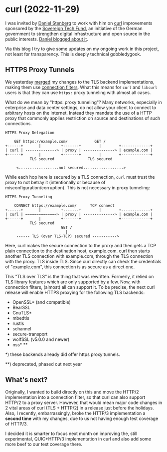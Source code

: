 # curl (2022-11-29)

I was invited by [Daniel Stenberg](https://daniel.haxx.se) to work with him on [curl](https://curl.se) improvements sponsored by the [Sovereign Tech Fund](https://sovereigntechfund.de), an initiative of the German government to strengthen digital infrastructure and open source in the public interests. [Daniel blogged about it](https://daniel.haxx.se/blog/2022/10/19/funded-curl-improvements/).

Via this blog I try to give some updates on my ongoing work in this project, not least for transparency. This is deeply technical gobbledygook.

## HTTPS Proxy Tunnels

We yesterday [merged](https://github.com/curl/curl/commit/55807e6c056f27846d70cec70ee6ac3f0e5b3bbe) my changes to the TLS backend implementations, making them use [connection filters](./curl-2022-11-12.md). What this means for `curl` and `libcurl` users is that they can use `https:` proxy tunneling with almost all cases.

What do we mean by "https: proxy tunneling"? Many networks, especially in enterprise and data center settings, do not allow your client to connect to arbitrary hosts on the internet. Instead they mandate the use of a HTTP proxy that commonly applies restriction on source and destinations of such connections.

```
HTTPS Proxy Delegation

    GET https://example.com/            GET /
+------+       |         +-------+        |        +-------------+
| curl | --------------> | proxy | --------------> | example.com |
+------+       |         +-------+        |        +-------------+
           TLS secured               TLS secured
           
     <..................not secured..................>      

```

While each hop here is secured by a TLS connection, `curl` must trust the proxy to not betray it (intentionally or because of misconfiguration/corruption). This is not necessary in proxy tunneling:

```
HTTPS Proxy Tunneling

    CONNECT https://example.com/      TCP connect
+------+       |         +-------+        |        +-------------+
| curl | ==============> | proxy | --------------> | example.com |
+------+       |         +-------+                 +-------------+
           TLS secured                                   
                         GET /
                           |
     ------ TLS (over TLS+TCP) secured ----------->      
```

Here, curl makes the secure connection to the proxy and then gets a TCP plain connection to the destination host, example.com. curl then starts another TLS connection with example.com, through the TLS connection with the proxy. TLS inside TLS. Since curl directly can check the credentials of "example.com", this connection is as secure as a direct one.

This "TLS over TLS" is the thing that was rewritten. Formerly, it relied on TLS library features which are only supported by a few. Now, with connection filters, (almost) all can support it. To be precise, the next curl release will enable HTTPS proxying for the following TLS backends:

 - OpenSSL* (and compatible)
 - BearSSL
 - GnuTLS*
 - mbedtls
 - rustls
 - schannel
 - secure-transport
 - wolfSSL (v5.0.0 and newer)
 - nss* **

*) these backends already did offer https proxy tunnels.

**) deprecated, phased out next year 

## What's next?

Originally, I wanted to build directly on this and move the HTTP/2 implementation into a connection filter, so that curl can also support HTTP/2 to a proxy server. However, that would mean major code changes in 2 vital areas of curl (TLS + HTTP/2) in a release just before the holidays. Also, I recently, embarrassingly, broke the HTTP/3 implementation a **second time** with my changes, due to us not having enough test coverage of HTTP/3. 

I decided it is smarter to focus next month on improving the, still experimental, QUIC+HTTP/3 implementation in curl and also add some more beef to our test coverage there.



